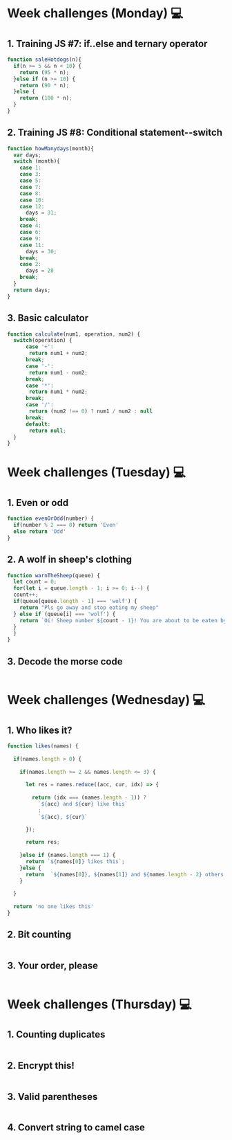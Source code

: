 # Week challenges (Monday) 💻

## 1. Training JS #7: if..else and ternary operator
```JavaScript
function saleHotdogs(n){
  if(n >= 5 && n < 10) {
    return (95 * n);
  }else if (n >= 10) {
    return (90 * n);
  }else {
    return (100 * n);
  }
}
```
## 2. Training JS #8: Conditional statement--switch
```JavaScript
function howManydays(month){
  var days;
  switch (month){
    case 1:
    case 3:
    case 5:
    case 7:
    case 8:
    case 10:
    case 12:
      days = 31;
    break;
    case 4:
    case 6:
    case 9:
    case 11:
      days = 30;
    break;
    case 2:
      days = 28
    break;
  }
  return days;
}
```
## 3. Basic calculator
```JavaScript
function calculate(num1, operation, num2) {
  switch(operation) {
      case '+':
       return num1 + num2;
      break;
      case '-':
       return num1 - num2;
      break;
      case '*':
       return num1 * num2;
      break;
      case '/':
       return (num2 !== 0) ? num1 / num2 : null
      break;
      default:
       return null;
  }
}
```

# Week challenges (Tuesday) 💻

## 1. Even or odd
```JavaScript
function evenOrOdd(number) {
  if(number % 2 === 0) return 'Even'
  else return 'Odd'
}
```
## 2. A wolf in sheep's clothing
```JavaScript
function warnTheSheep(queue) {
  let count = 0;
  for(let i = queue.length - 1; i >= 0; i--) {  
  count++;
  if(queue[queue.length - 1] === 'wolf') {
    return "Pls go away and stop eating my sheep"
  } else if (queue[i] === 'wolf') {
    return `Oi! Sheep number ${count - 1}! You are about to be eaten by a wolf!` 
  }
  }
}
```
## 3. Decode the morse code
```JavaScript
```

# Week challenges (Wednesday) 💻

## 1. Who likes it?
```JavaScript
function likes(names) {
  
  if(names.length > 0) {
    
    if(names.length >= 2 && names.length <= 3) {
      
      let res = names.reduce((acc, cur, idx) => {
  
        return (idx === (names.length - 1)) ? 
          `${acc} and ${cur} like this` 
          : 
          `${acc}, ${cur}`
        
      });

      return res;
      
    }else if (names.length === 1) {
      return `${names[0]} likes this`;
    }else {
      return  `${names[0]}, ${names[1]} and ${names.length - 2} others like this`;
    }
  
  }
  
  return 'no one likes this'
}
```
## 2. Bit counting
```JavaScript
```
## 3. Your order, please
```JavaScript
```

# Week challenges (Thursday) 💻

## 1. Counting duplicates
```JavaScript
```
## 2. Encrypt this!
```JavaScript
```
## 3. Valid parentheses
```JavaScript
```
## 4. Convert string to camel case
```JavaScript
```
